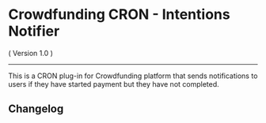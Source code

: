 Crowdfunding CRON - Intentions Notifier
==========================
( Version 1.0 )
- - -

This is a CRON plug-in for Crowdfunding platform that sends notifications to users if they have started payment but they have not completed.

Changelog
---------